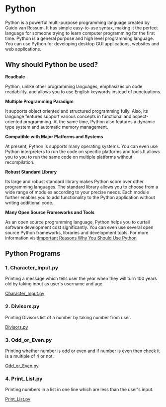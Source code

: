 # **Python**
Python is a powerful multi-purpose programming language created by Guido van Rossum. It has simple easy-to-use syntax, making it the perfect language for someone trying to learn computer programming for the first time.
Python is a general purpose and high level programming language. You can use Python for developing desktop GUI applications, websites and web applications.

## **Why should Python be used?**
**Readbale**

Python, unlike other programming languages, emphasizes on code readability, and allows you to use English keywords instead of punctuations.

**Multiple Programming Paradigm**

It supports object oriented and structured programming fully. Also, its language features support various concepts in functional and aspect-oriented programming. At the same time, Python also features a dynamic type system and automatic memory management.

**Compatible with Major Platforms and Systems**

At present, Python is supports many operating systems. You can even use Python interpreters to run the code on specific platforms and tools.It allows you to you to run the same code on multiple platforms without recompilation.

**Robust Standard Library**

Its large and robust standard library makes Python score over other programming languages. The standard library allows you to choose from a wide range of modules according to your precise needs. Each module further enables you to add functionality to the Python application without writing additional code. 

**Many Open Source Frameworks and Tools**

As an open source programming language, Python helps you to curtail software development cost significantly. You can even use several open source Python frameworks, libraries and development tools.
   For more information visit[Important Reasons Why You Should Use Python](https://medium.com/@mindfiresolutions.usa/python-7-important-reasons-why-you-should-use-python-5801a98a0d0b)
## **Python Programs**
### 1. Character_Input.py
   Printing a message which tells user the year when they will turn 100 years old by taking input as user's username and age.
   
   [Character_Input.py](https://github.com/Aakanksha-Mane/Python/blob/master/Character_Input.py)
### 2. Divisors.py
   Printing Divisors list of a number by taking number from user.
   
   [Divisors.py](https://github.com/Aakanksha-Mane/Python/blob/master/Divisors.py)
### 3. Odd_or_Even.py
   Printing whether number is odd or even and if number is even then check it is a multiple of 4 or not.
   
   [Odd_or_Even.py](https://github.com/Aakanksha-Mane/Python/blob/master/Odd_or_Even.py)
### 4. Print_List.py
   Printing numbers in a list in one line which are less than the user's input.
  
  [Print_List.py](https://github.com/Aakanksha-Mane/Python/blob/master/Print_List.py)
